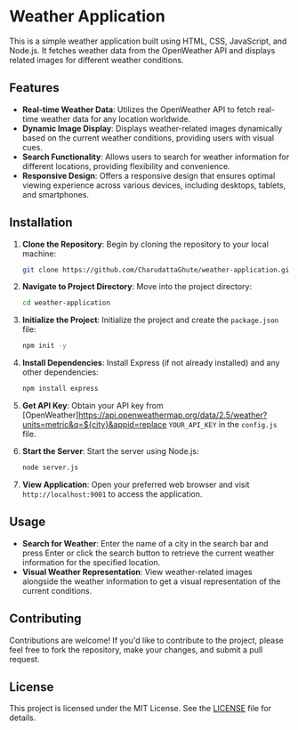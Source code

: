 # Weather Application

This is a simple weather application built using HTML, CSS, JavaScript, and Node.js. It fetches weather data from the OpenWeather API and displays related images for different weather conditions.

## Features

- **Real-time Weather Data**: Utilizes the OpenWeather API to fetch real-time weather data for any location worldwide.
- **Dynamic Image Display**: Displays weather-related images dynamically based on the current weather conditions, providing users with visual cues.
- **Search Functionality**: Allows users to search for weather information for different locations, providing flexibility and convenience.
- **Responsive Design**: Offers a responsive design that ensures optimal viewing experience across various devices, including desktops, tablets, and smartphones.

## Installation

1. **Clone the Repository**: Begin by cloning the repository to your local machine:

    ```bash
    git clone https://github.com/CharudattaGhute/weather-application.git
    ```

2. **Navigate to Project Directory**: Move into the project directory:

    ```bash
    cd weather-application
    ```

3. **Initialize the Project**: Initialize the project and create the `package.json` file:

    ```bash
    npm init -y
    ```

4. **Install Dependencies**: Install Express (if not already installed) and any other dependencies:

    ```bash
    npm install express
    ```

5. **Get API Key**: Obtain your API key from [OpenWeather]https://api.openweathermap.org/data/2.5/weather?units=metric&q=${city}&appid=replace `YOUR_API_KEY` in the `config.js` file.

6. **Start the Server**: Start the server using Node.js:

    ```bash
    node server.js
    ```

7. **View Application**: Open your preferred web browser and visit `http://localhost:9001` to access the application.

## Usage

- **Search for Weather**: Enter the name of a city in the search bar and press Enter or click the search button to retrieve the current weather information for the specified location.
- **Visual Weather Representation**: View weather-related images alongside the weather information to get a visual representation of the current conditions.

## Contributing

Contributions are welcome! If you'd like to contribute to the project, please feel free to fork the repository, make your changes, and submit a pull request.

## License

This project is licensed under the MIT License. See the [LICENSE](LICENSE) file for details.

